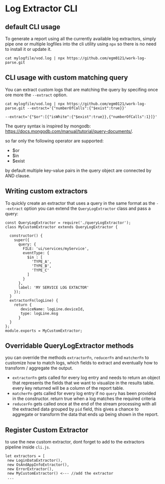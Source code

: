 # Log Extractor CLI

## default CLI usage

To generate a report using all the currently available log extractors,
simply pipe one or multiple logfiles into the cli utility using `npx` so there is no need to install it or update it.

```
cat mylogfile/vod.log | npx https://github.com/egm0121/work-log-parse.git
```

## CLI usage with custom matching query

You can extract custom logs that are matching the query by specifing once ore more the `--extract` option.
```
cat mylogfile/vod.log | npx https://github.com/egm0121/work-log-parse.git --extract='{"numberOfCalls":{"$exist":true}}'
```
```
--extract='{"$or":[{"isWhite":{"$exist":true}},{"numberOfCalls":1}]}'
```
The query syntax is inspired by mongodb: https://docs.mongodb.com/manual/tutorial/query-documents/.

so far only the following operator are supported:

* $or
* $in
* $exist

by default multiple key-value pairs in the query object are connected by AND clause.

## Writing custom extractors

To quickly create an extractor that uses a query in the same format as the `--extract` option 
you can extend the `QueryLogExtractor` class and pass a query: 

```
const QueryLogExtractor = require('./queryLogExtractor');
class MyCustomExtractor extends QueryLogExtractor {
  
  constructor() {
    super({
      query: { 
        FILE: 'ui/services/myService', 
        eventType: { 
          $in : [
            'TYPE_A', 
            'TYPE_B', 
            'TYPE_C' 
          ]
        }
      },
      label: 'MY SERVICE LOG EXTACTOR' 
    });
  }
  extractorFn(logLine) {
    return { 
       deviceName: logLine.deviceId,
       type: logLine.msg
      }
  }
};
module.exports = MyCustomExtractor;
```

## Overridable QueryLogExtractor methods
you can override the methods `extractorFn`, `reducerFn` and `matcherFn` to customize how to match logs, which fields to extract and eventually how to transform / aggregate the output.

 * `extractorFn` gets called for every log entry and needs to return an object that represents the fields that we want to visualize in the results table. every key returned will be a column of the report table.
 * `matcherFn` gets called for every log entry if no `query` has been provided in the constructor. return true when a log matches the required criteria
 * `reducerFn` gets called once at the end of the stream processing with all the extracted data grouped by `pid` field, this gives a chance to aggregate or transform the data that ends up being shown in the report.
 
 ## Register Custom Extractor

 to use the new custom extractor, dont forget to add to the extractors pipeline inside `cli.js`.

 ```
 let extractors = [
  new LoginDataExtractor(),
  new OsAndAppInfoExtractor(),
  new ErrorExtractor(),
  new MyCustomExtractor() <--- //add the extractor
  ...
 ``` 